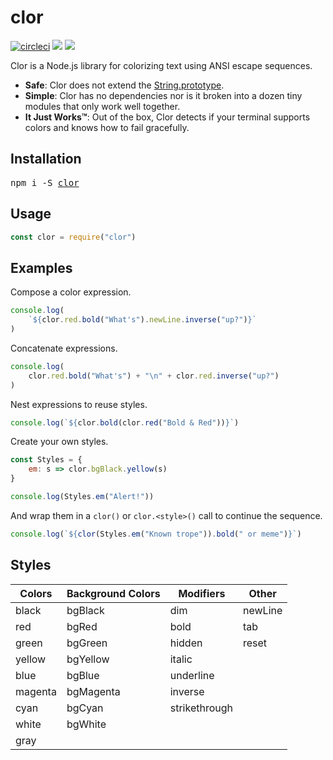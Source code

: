 # clor
[![circleci](https://circleci.com/gh/jbucaran/clor/tree/master.svg?style=shield)](https://circleci.com/gh/jbucaran/clor/tree/master)
[![](http://img.shields.io/travis/jbucaran/clor.svg)](https://travis-ci.org/jbucaran/clor)
[![](https://img.shields.io/npm/v/clor.svg)](https://www.npmjs.org/package/clor)

Clor is a Node.js library for colorizing text using ANSI escape sequences.

* **Safe**: Clor does not extend the [String.prototype](https://developer.mozilla.org/en-US/docs/Web/JavaScript/Reference/Global_Objects/String/prototype).
* **Simple**: Clor has no dependencies nor is it broken into a dozen tiny modules that only work well together.
* **It Just Works™**: Out of the box, Clor detects if your terminal supports colors and knows how to fail gracefully.

## Installation
<pre>
npm i -S <a href="https://www.npmjs.com/package/clor">clor</a>
</pre>

## Usage
```jsx
const clor = require("clor")
```

## Examples
Compose a color expression.
```jsx
console.log(
    `${clor.red.bold("What's").newLine.inverse("up?")}`
)
```

Concatenate expressions.
```jsx
console.log(
    clor.red.bold("What's") + "\n" + clor.red.inverse("up?")
)
```

Nest expressions to reuse styles.
```jsx
console.log(`${clor.bold(clor.red("Bold & Red"))}`)
```

Create your own styles.
```jsx
const Styles = {
    em: s => clor.bgBlack.yellow(s)
}

console.log(Styles.em("Alert!"))
```

And wrap them in a `clor()` or `clor.<style>()` call to continue the sequence.

```jsx
console.log(`${clor(Styles.em("Known trope")).bold(" or meme")}`)
```

## Styles
| Colors  | Background Colors | Modifiers     | Other   |
|---------|-------------------|---------------|---------|
| black   | bgBlack           | dim           | newLine |
| red     | bgRed             | bold          | tab     |
| green   | bgGreen           | hidden        | reset   |
| yellow  | bgYellow          | italic        |         |
| blue    | bgBlue            | underline     |         |
| magenta | bgMagenta         | inverse       |         |
| cyan    | bgCyan            | strikethrough |         |
| white   | bgWhite           |               |         |
| gray    |                   |               |         |

